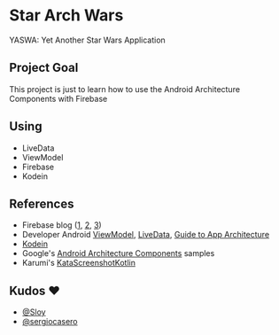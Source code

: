 # Star Arch Wars

YASWA: Yet Another Star Wars Application

## Project Goal

This project is just to learn how to use the Android Architecture Components with Firebase

## Using
- LiveData
- ViewModel
- Firebase
- Kodein

## References
- Firebase blog ([1](https://firebase.googleblog.com/2017/12/using-android-architecture-components.html), [2](https://firebase.googleblog.com/2017/12/using-android-architecture-components_20.html), [3](https://firebase.googleblog.com/2017/12/using-android-architecture-components_22.html))
- Developer Android [ViewModel](https://developer.android.com/topic/libraries/architecture/viewmodel.html), [LiveData](https://developer.android.com/topic/libraries/architecture/livedata.html), [Guide to App Architecture](https://developer.android.com/topic/libraries/architecture/guide.html)
- [Kodein](https://github.com/SalomonBrys/Kodein)
- Google's [Android Architecture Components](https://github.com/googlesamples/android-architecture-components) samples
- Karumi's [KataScreenshotKotlin](https://github.com/Karumi/KataScreenshotKotlin)

## Kudos :heart:
- [@Sloy](https://github.com/Sloy)
- [@sergiocasero](https://github.com/sergiocasero)
